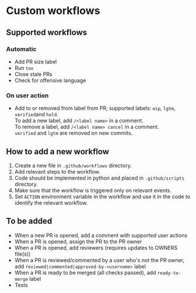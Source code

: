# Custom workflows

## Supported workflows
### Automatic
- Add PR size label
- Run `tox`
- Close stale PRs
- Check for offensive language

### On user action
- Add to or removed from label from PR; supported labels: `wip`, `lgtm`, `verified`and `hold`.  
  To add a new label, add `/<label name>` in a comment.  
  To remove a label, add `/<label name> cancel` in a comment.  
  `verified` and `lgtm` are removed on new commits.

## How to add a new workflow
1. Create a new file in `.github/workflows` directory.
2. Add relevant steps to the workflow.
3. Code should be implemented in python and placed in `.github/scripts` directory.
4. Make sure that the workflow is triggered only on relevant events.
5. Set `ACTION` environment variable in the workflow and use it in the code to identify the relevant workflow.


## To be added
- When a new PR is opened, add a comment with supported user actions
- When a PR is opened, assign the PR to the PR owner
- When a PR is opened, add reviewers (requires updates to OWNERS file(s))
- When a PR is reviewed/commented by a user who's not the PR owner, add `reviewed|commented|approved-by-<username>` label
- When a PR is ready to be merged (all checks passed), add `ready-to-merge` label
- Tests
